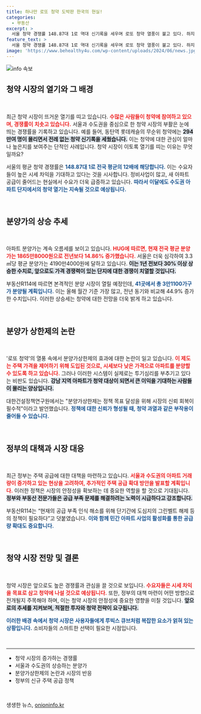 ```yaml
---
title: 하나만 로또 청약 도박판 한국의 현실!
categories:
  - 부동산
excerpt: >
  서울 청약 경쟁률 148.87대 1로 역대 신기록을 세우며 로또 청약 열풍이 불고 있다. 하지만 분양가상한제 실효성 논란이 커지고 있어, 정부의 대책 발표가 주목받고 있다. 수도권 물량 풍년 속, 청약시장 불꽃 튀는 경쟁이 예상된다.
feature_text: >
  서울 청약 경쟁률 148.87대 1로 역대 신기록을 세우며 로또 청약 열풍이 불고 있다. 하지만 분양가상한제 실효성 논란이 커지고 있어, 정부의 대책 발표가 주목받고 있다. 수도권 물량 풍년 속, 청약시장 불꽃 튀는 경쟁이 예상된다.
image: 'https://www.behealthy4u.com/wp-content/uploads/2024/06/news.jpg'
---
```


<p><img src="https://www.behealthy4u.com/wp-content/uploads/2024/06/news.jpg" alt="info 속보" /></p>

<h2 data-ke-size="size26">청약 시장의 열기와 그 배경</h2>

<p data-ke-size="size16">&nbsp;</p>

<p>최근 청약 시장이 뜨거운 열기를 띠고 있습니다. <b><span style="color: #ee2323;">수많은 사람들이 청약에 참여하고 있으며, 경쟁률이 치솟고 있습니다.</span></b> 서울과 수도권을 중심으로 한 청약 시장의 부활은 눈에 띄는 경쟁률을 기록하고 있습니다. 예를 들어, 동탄역 롯데캐슬의 무순위 청약에는 <b><span style="background-color: #21538527;">294만여 명이 몰리면서 전례 없는 청약 신기록을 세웠습니다.</span></b> 이는 청약에 대한 관심이 얼마나 높은지를 보여주는 단적인 사례입니다. 청약 시장이 이토록 열기를 띠는 이유는 무엇일까요? </p>

<p>서울의 평균 청약 경쟁률은 <b><span style="color: #1a5490;">148.87대 1로 전국 평균의 12배에 해당합니다.</span></b> 이는 수요자들이 높은 시세 차익을 기대하고 있다는 것을 시사합니다. 정비사업이 많고, 새 아파트 공급이 줄어드는 현실에서 수요가 더욱 급증하고 있습니다. <b><span style="color: #1a5490;">따라서 이달에도 수도권 아파트 단지에서의 청약 열기는 지속될 것으로 예상됩니다.</span></b></p>

<p data-ke-size="size16">&nbsp;</p>

<h2 data-ke-size="size26">분양가의 상승 추세</h2>

<p data-ke-size="size16">&nbsp;</p>

<p>아파트 분양가는 계속 오름세를 보이고 있습니다. <b><span style="color: #ee2323;">HUG에 따르면, 현재 전국 평균 분양가는 1865만8000원으로 전년보다 14.86% 증가했습니다.</span></b> 서울은 더욱 심각하여 3.3㎡당 평균 분양가는 4190만4000원에 달하고 있습니다. <b><span style="background-color: #21538527;">이는 1년 전보다 30% 이상 상승한 수치로, 앞으로도 가격 경쟁력이 있는 단지에 대한 경쟁이 치열할 것입니다.</span></b> </p>

<p>부동산R114에 따르면 본격적인 분양 시장이 열릴 예정인데, <b><span style="color: #1a5490;">41곳에서 총 3만1100가구가 분양될 계획입니다.</span></b> 이는 올해 월간 기준 가장 많고, 전년 동기와 비교해 44.9% 증가한 수치입니다. 이러한 상승세는 청약에 대한 전망을 더욱 밝게 하고 있습니다. </p>

<p data-ke-size="size16">&nbsp;</p>

<h2 data-ke-size="size26">분양가 상한제의 논란</h2>

<p data-ke-size="size16">&nbsp;</p>

<p>'로또 청약'의 열풍 속에서 분양가상한제의 효과에 대한 논란이 일고 있습니다. <b><span style="color: #ee2323;">이 제도는 주택 가격을 제어하기 위해 도입된 것으로, 시세보다 낮은 가격으로 아파트를 분양할 수 있도록 하고 있습니다.</span></b> 그러나 이러한 시스템이 실제로는 투기심리를 부추기고 있다는 비판도 있습니다. <b><span style="background-color: #21538527;">강남 지역 아파트가 청약 대상이 되면서 큰 이익을 기대하는 사람들이 몰리는 양상입니다.</span></b> </p>

<p>대한건설정책연구원에서는 "분양가상한제는 정책 목표 달성을 위해 시장의 신뢰 회복이 필수적"이라고 발언했습니다. <b><span style="color: #1a5490;">정책에 대한 신뢰가 형성될 때, 청약 과열과 같은 부작용이 줄어들 수 있습니다.</span></b> </p>

<p data-ke-size="size16">&nbsp;</p>

<h2 data-ke-size="size26">정부의 대책과 시장 대응</h2>

<p data-ke-size="size16">&nbsp;</p>

<p>최근 정부는 주택 공급에 대한 대책을 마련하고 있습니다. <b><span style="color: #ee2323;">서울과 수도권의 아파트 거래량이 증가하고 있는 현상을 고려하여, 추가적인 주택 공급 확대 방안을 발표할 계획입니다.</span></b> 이러한 정책은 시장의 안정성을 확보하는 데 중요한 역할을 할 것으로 기대됩니다. <b><span style="background-color: #21538527;">정부와 부동산 전문가들은 공급 부족 문제를 해결하려는 노력이 시급하다고 강조합니다.</span></b> </p>

<p>부동산R114는 “현재의 공급 부족 인식 해소를 위해 단기간에 도심지의 그린벨트 해제 등의 정책이 필요하다”고 덧붙였습니다. <b><span style="color: #1a5490;">이와 함께 민간 아파트 사업의 활성화를 통한 공급량 확대도 중요합니다.</span></b> </p>

<p data-ke-size="size16">&nbsp;</p>

<h2 data-ke-size="size26">청약 시장 전망 및 결론</h2>

<p data-ke-size="size16">&nbsp;</p>

<p>청약 시장은 앞으로도 높은 경쟁률과 관심을 끌 것으로 보입니다. <b><span style="color: #ee2323;">수요자들은 시세 차익을 목표로 삼고 청약에 나설 것으로 예상됩니다.</span></b> 또한, 정부의 대책 마련이 어떤 방향으로 전개될지 주목해야 하며, 이는 청약 시장의 안정성에 중요한 영향을 미칠 것입니다. <b><span style="background-color: #21538527;">앞으로의 추세를 지켜보며, 적절한 투자와 청약 전략이 요구됩니다.</span></b> </p>

<p><b><span style="color: #1a5490;">이러한 배경 속에서 청약 시장은 사용자들에게 루빅스 큐브처럼 복잡한 요소가 얽혀 있는 상황입니다.</span></b> 소비자들의 스마트한 선택이 필요한 시점입니다. </p>

<p data-ke-size="size16">&nbsp;</p>

<hr/>

<ul>
    <li>청약 시장의 증가하는 경쟁률</li>
    <li>서울과 수도권의 상승하는 분양가</li>
    <li>분양가상한제의 논란과 시장의 반응</li>
    <li>정부의 신규 주택 공급 정책</li>
</ul>

<p data-ke-size="size16">&nbsp;</p>
생생한 뉴스, <a href="https://onioninfo.kr" rel="dofollow">onioninfo.kr</a>


